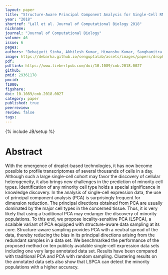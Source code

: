 ```yaml
---
layout: paper
title: "Structure-Aware Principal Component Analysis for Single-Cell RNA-seq Data"
year: "2018"
shortref: "Lall et al. Journal of Computational Biology 2018"
nickname:
journal: "Journal of Computational Biology"
volume: 46
issue: 6
pages:
authors: "Debajyoti Sinha, Akhilesh Kumar, Himanshu Kumar, Sanghamitra Bandyopadhyay, Debarka Sengupta"
image: https://debarka.github.io/senguptalab/assets/images/papers/dropClust.png
pdf:
pdflink: https://www.liebertpub.com/doi/10.1089/cmb.2018.0027
github: 
pmid: 29361178
pmcid:
f1000:
figshare:
doi: 10.1089/cmb.2018.0027
category: paper
published: true
peerreview:
review: false
tags:
---
```

{% include JB/setup %}


# Abstract

With the emergence of droplet-based technologies, it has now become possible to profile transcriptomes of several thousands of cells in a day. Although such a large single-cell cohort may favor the discovery of cellular heterogeneity, it also brings new challenges in the prediction of minority cell types. Identification of any minority cell type holds a special significance in knowledge discovery. In the analysis of single-cell expression data, the use of principal component analysis (PCA) is surprisingly frequent for dimension reduction. The principal directions obtained from PCA are usually dominated by the major cell types in the concerned tissue. Thus, it is very likely that using a traditional PCA may endanger the discovery of minority populations. To this end, we propose locality-sensitive PCA (LSPCA), a scalable variant of PCA equipped with structure-aware data sampling at its core. Structure-aware sampling provides PCA with a neutral spread of the data, thereby reducing the bias in its principal directions arising from the redundant samples in a data set. We benchmarked the performance of the proposed method on ten publicly available single-cell expression data sets including one very large annotated data set. Results have been compared with traditional PCA and PCA with random sampling. Clustering results on the annotated data sets also show that LSPCA can detect the minority populations with a higher accuracy.
